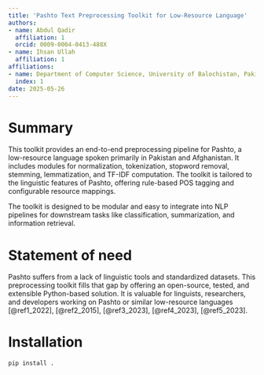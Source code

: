 ```yaml
---
title: 'Pashto Text Preprocessing Toolkit for Low-Resource Language'
authors:
- name: Abdul Qadir
  affiliation: 1
  orcid: 0009-0004-0413-488X
- name: Ihsan Ullah
  affiliation: 1
affiliations:
- name: Department of Computer Science, University of Balochistan, Pakistan
  index: 1
date: 2025-05-26
---
```


# Summary

This toolkit provides an end-to-end preprocessing pipeline for Pashto, a low-resource language spoken primarily in Pakistan and Afghanistan. It includes modules for normalization, tokenization, stopword removal, stemming, lemmatization, and TF-IDF computation. The toolkit is tailored to the linguistic features of Pashto, offering rule-based POS tagging and configurable resource mappings.

The toolkit is designed to be modular and easy to integrate into NLP pipelines for downstream tasks like classification, summarization, and information retrieval.

# Statement of need

Pashto suffers from a lack of linguistic tools and standardized datasets. This preprocessing toolkit fills that gap by offering an open-source, tested, and extensible Python-based solution. It is valuable for linguists, researchers, and developers working on Pashto or similar low-resource languages [@ref1_2022], [@ref2_2015], [@ref3_2023], [@ref4_2023], [@ref5_2023].

# Installation

```bash
pip install .
